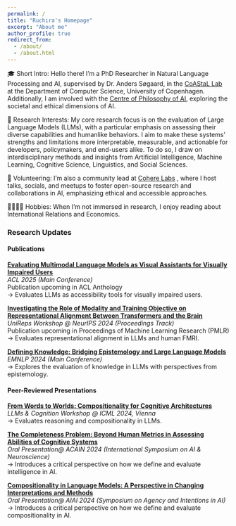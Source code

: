 ```yaml
---
permalink: /
title: "Ruchira's Homepage"
excerpt: "About me"
author_profile: true
redirect_from: 
  - /about/
  - /about.html
---
```



🎓 Short Intro: Hello there! I’m a PhD Researcher in Natural Language Processing and AI, supervised by Dr. Anders Søgaard, in the [CoAStaL Lab](https://coastalcph.github.io) at the Department of Computer Science, University of Copenhagen. Additionally, I am involved with the [Centre of Philosophy of AI](https://sites.google.com/view/cpaicph/home), exploring the societal and ethical dimensions of AI.

🧠 Research Interests: My core research focus is on the evaluation of Large Language Models (LLMs), with a particular emphasis on assessing their diverse capabilities and humanlike behaviors. I aim to make these systems' strengths and limitations more interpretable, measurable, and actionable for developers, policymakers, and end-users alike. To do so, I draw on interdisciplinary methods and insights from Artificial Intelligence, Machine Learning, Cognitive Science, Linguistics, and Social Sciences.

👥 Volunteering: I’m also a community lead at [Cohere Labs](https://cohere.com/research) , where I host talks, socials, and meetups to foster open-source research and collaborations in AI, emphasizing ethical and accessible approaches.

🚶🏽‍♀️‍➡️ Hobbies: When I’m not immersed in research, I enjoy reading about International Relations and Economics.  


### Research Updates

#### Publications

**[Evaluating Multimodal Language Models as Visual Assistants for Visually Impaired Users](https://arxiv.org/abs/2503.22610)**  
*ACL 2025 (Main Conference)*  
Publication upcoming in ACL Anthology  
→ Evaluates LLMs as accessibility tools for visually impaired users.

**[Investigating the Role of Modality and Training Objective on Representational Alignment Between Transformers and the Brain](https://openreview.net/forum?id=t4CnKu6yXn#discussion)**  
*UniReps Workshop @ NeurIPS 2024 (Proceedings Track)*  
Publication upcoming in Proceedings of Machine Learning Research (PMLR)
→ Evaluates representational alignment in LLMs and human FMRI.

**[Defining Knowledge: Bridging Epistemology and Large Language Models](https://aclanthology.org/2024.emnlp-main.900/)**  
*EMNLP 2024 (Main Conference)*  
→ Explores the evaluation of knowledge in LLMs with perspectives from epistemology.

#### Peer-Reviewed Presentations

**[From Words to Worlds: Compositionality for Cognitive Architectures](https://openreview.net/forum?id=2eA9b52PAW)**  
*LLMs & Cognition Workshop @ ICML 2024, Vienna*  
→ Evaluates reasoning and compositionality in LLMs.

**[The Completeness Problem: Beyond Human Metrics in Assessing Abilities of Cognitive Systems](https://acain2024.icas.events/symposium/)**  
*Oral Presentation@ ACAIN 2024 (International Symposium on AI & Neuroscience)*  
→ Introduces a critical perspective on how we define and evaluate intelligence in AI.

**[Compositionality in Language Models: A Perspective in Changing Interpretations and Methods](https://ail-workshop.github.io/aiai-conference/program.html)**  
*Oral Presentation@ AIAI 2024 (Symposium on Agency and Intentions in AI)*  
→ Introduces a critical perspective on how we define and evaluate compositionality in AI.


